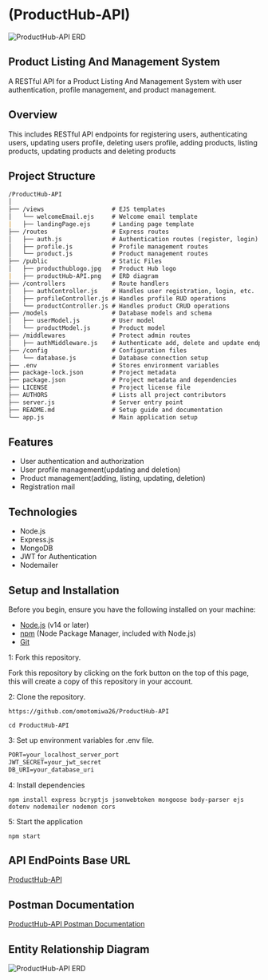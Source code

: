 # (ProductHub-API)

![ProductHub-API ERD](https://github.com/omotomiwa26/ProductHub-API/tree/main/public/producthublogo.jpg?raw=true)

## Product Listing And Management System

A RESTful API for a Product Listing And Management System with user authentication, profile management, and product management.

## Overview

This includes RESTful API endpoints for registering users, authenticating users, updating users profile, deleting users profile, adding products, listing products, updating products and deleting products

## Project Structure

```md
/ProductHub-API
│
├── /views                   # EJS templates
│   └── welcomeEmail.ejs     # Welcome email template
|   ├── landingPage.ejs      # Landing page template
├── /routes                  # Express routes
│   ├── auth.js              # Authentication routes (register, login)
│   ├── profile.js           # Profile management routes
│   └── product.js           # Product management routes
├── /public                  # Static Files
│   ├── producthublogo.jpg   # Product Hub logo 
|   ├── productHub-API.png   # ERD diagram  
├── /controllers             # Route handlers
│   ├── authController.js    # Handles user registration, login, etc.
│   ├── profileController.js # Handles profile RUD operations
│   └── productController.js # Handles product CRUD operations
├── /models                  # Database models and schema
│   ├── userModel.js         # User model
│   └── productModel.js      # Product model
├── /middlewares             # Protect admin routes
│   ├── authMiddleware.js    # Authenticate add, delete and update endpoints     
├── /config                  # Configuration files
│   └── database.js          # Database connection setup
├── .env                     # Stores environment variables
├── package-lock.json        # Project metadata
├── package.json             # Project metadata and dependencies 
├── LICENSE                  # Project license file
├── AUTHORS                  # Lists all project contributors
├── server.js                # Server entry point
├── README.md                # Setup guide and documentation
└── app.js                   # Main application setup
```

## Features

- User authentication and authorization
- User profile management(updating and deletion)
- Product management(adding, listing, updating, deletion)
- Registration mail

## Technologies

- Node.js
- Express.js
- MongoDB
- JWT for Authentication
- Nodemailer

## Setup and Installation

Before you begin, ensure you have the following installed on your machine:

- [Node.js](https://nodejs.org/) (v14 or later)
- [npm](https://www.npmjs.com/) (Node Package Manager, included with Node.js)
- [Git](https://git-scm.com/)

1: Fork this repository.

Fork this repository by clicking on the fork button on the top of this page, this will create a copy of this repository in your account.

2: Clone the repository.

`https://github.com/omotomiwa26/ProductHub-API`

`cd ProductHub-API`

3: Set up environment variables for .env file.

```md
PORT=your_localhost_server_port
JWT_SECRET=your_jwt_secret
DB_URI=your_database_uri
```

4: Install dependencies

`npm install express bcryptjs jsonwebtoken mongoose body-parser ejs dotenv nodemailer nodemon cors`

5: Start the application

`npm start`

## API EndPoints Base URL

[ProductHub-API](https://producthub-api.onrender.com)

## Postman Documentation

[ProductHub-API Postman Documentation](https://documenter.getpostman.com/view/38698911/2sAYJ1mi48)

## Entity Relationship Diagram

![ProductHub-API ERD](https://github.com/omotomiwa26/ProductHub-API/tree/main/public/productHub-API.png?raw=true)
